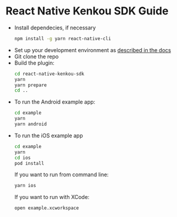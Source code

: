 # React Native Kenkou SDK Guide

* Install dependecies, if necessary
    ```sh
    npm install -g yarn react-native-cli
    ```
* Set up your development environment as [described in the docs](https://reactnative.dev/docs/environment-setup)
* Git clone the repo
* Build the plugin:
    ```sh
    cd react-native-kenkou-sdk
    yarn
    yarn prepare
    cd ..
    ```
* To run the Android example app:
    ```sh
    cd example
    yarn
    yarn android
    ```
* To run the iOS example app
    ```sh
    cd example
    yarn
    cd ios
    pod install
    ```
    If you want to run from command line:
    ```sh
    yarn ios
    ```
    If you want to run with XCode:
    ```sh
    open example.xcworkspace
    ```

